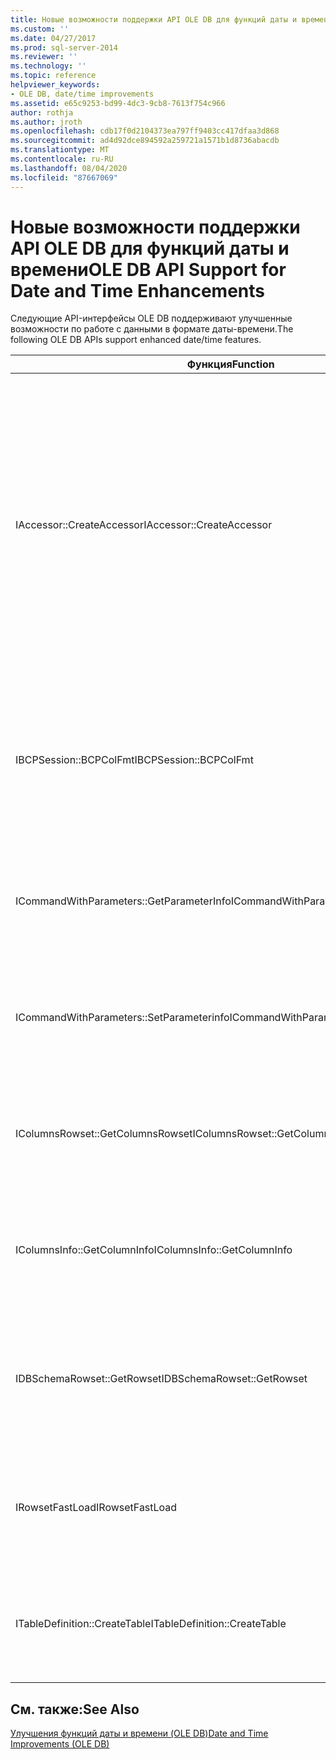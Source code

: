 ```yaml
---
title: Новые возможности поддержки API OLE DB для функций даты и времени | Документы Майкрософт
ms.custom: ''
ms.date: 04/27/2017
ms.prod: sql-server-2014
ms.reviewer: ''
ms.technology: ''
ms.topic: reference
helpviewer_keywords:
- OLE DB, date/time improvements
ms.assetid: e65c9253-bd99-4dc3-9cb8-7613f754c966
author: rothja
ms.author: jroth
ms.openlocfilehash: cdb17f0d2104373ea797ff9403cc417dfaa3d868
ms.sourcegitcommit: ad4d92dce894592a259721a1571b1d8736abacdb
ms.translationtype: MT
ms.contentlocale: ru-RU
ms.lasthandoff: 08/04/2020
ms.locfileid: "87667069"
---
```

# <a name="ole-db-api-support-for-date-and-time-enhancements"></a><span data-ttu-id="79cfb-102">Новые возможности поддержки API OLE DB для функций даты и времени</span><span class="sxs-lookup"><span data-stu-id="79cfb-102">OLE DB API Support for Date and Time Enhancements</span></span>
  <span data-ttu-id="79cfb-103">Следующие API-интерфейсы OLE DB поддерживают улучшенные возможности по работе с данными в формате даты-времени.</span><span class="sxs-lookup"><span data-stu-id="79cfb-103">The following OLE DB APIs support enhanced date/time features.</span></span>  
  
|<span data-ttu-id="79cfb-104">Функция</span><span class="sxs-lookup"><span data-stu-id="79cfb-104">Function</span></span>|<span data-ttu-id="79cfb-105">Описание</span><span class="sxs-lookup"><span data-stu-id="79cfb-105">Description</span></span>|  
|--------------|-----------------|  
|<span data-ttu-id="79cfb-106">IAccessor::CreateAccessor</span><span class="sxs-lookup"><span data-stu-id="79cfb-106">IAccessor::CreateAccessor</span></span>|<span data-ttu-id="79cfb-107">Чтобы позволить приложениям различать значения `datetime`, `datetime2` и `smalldatetime`, в структуру DBBINDING добавляется флаг.</span><span class="sxs-lookup"><span data-stu-id="79cfb-107">A flag is added in the DBBINDING structure to enable applications to discriminate between `datetime`, `datetime2`, and `smalldatetime` values.</span></span> <span data-ttu-id="79cfb-108">Дополнительные сведения см. в статье [Метаданные — параметры и наборы строк](metadata-parameter-and-rowset.md).</span><span class="sxs-lookup"><span data-stu-id="79cfb-108">For more information, see [Parameter and Rowset Metadata](metadata-parameter-and-rowset.md).</span></span>|  
|<span data-ttu-id="79cfb-109">IBCPSession::BCPColFmt</span><span class="sxs-lookup"><span data-stu-id="79cfb-109">IBCPSession::BCPColFmt</span></span>|<span data-ttu-id="79cfb-110">Дополнительные сведения см. в статье [инструкции по расширенному копированию для улучшенных типов даты и времени &#40;OLE DB и ODBC&#41;](../native-client-odbc-date-time/bulk-copy-changes-for-enhanced-date-and-time-types-ole-db-and-odbc.md).</span><span class="sxs-lookup"><span data-stu-id="79cfb-110">For more information, see [Bulk Copy Changes for Enhanced Date and Time Types &#40;OLE DB and ODBC&#41;](../native-client-odbc-date-time/bulk-copy-changes-for-enhanced-date-and-time-types-ole-db-and-odbc.md).</span></span>|  
|<span data-ttu-id="79cfb-111">ICommandWithParameters::GetParameterInfo</span><span class="sxs-lookup"><span data-stu-id="79cfb-111">ICommandWithParameters::GetParameterInfo</span></span>|<span data-ttu-id="79cfb-112">Дополнительные сведения см. в статье [Метаданные — параметры и наборы строк](metadata-parameter-and-rowset.md).</span><span class="sxs-lookup"><span data-stu-id="79cfb-112">For more information, see[Parameter and Rowset Metadata](metadata-parameter-and-rowset.md).</span></span>|  
|<span data-ttu-id="79cfb-113">ICommandWithParameters::SetParameterinfo</span><span class="sxs-lookup"><span data-stu-id="79cfb-113">ICommandWithParameters::SetParameterinfo</span></span>|<span data-ttu-id="79cfb-114">Дополнительные сведения см. в статье [Метаданные — параметры и наборы строк](metadata-parameter-and-rowset.md).</span><span class="sxs-lookup"><span data-stu-id="79cfb-114">For more information, see[Parameter and Rowset Metadata](metadata-parameter-and-rowset.md).</span></span>|  
|<span data-ttu-id="79cfb-115">IColumnsRowset::GetColumnsRowset</span><span class="sxs-lookup"><span data-stu-id="79cfb-115">IColumnsRowset::GetColumnsRowset</span></span>|<span data-ttu-id="79cfb-116">Дополнительные сведения см. в статье [Метаданные — параметры и наборы строк](metadata-parameter-and-rowset.md).</span><span class="sxs-lookup"><span data-stu-id="79cfb-116">For more information, see[Parameter and Rowset Metadata](metadata-parameter-and-rowset.md).</span></span>|  
|<span data-ttu-id="79cfb-117">IColumnsInfo::GetColumnInfo</span><span class="sxs-lookup"><span data-stu-id="79cfb-117">IColumnsInfo::GetColumnInfo</span></span>|<span data-ttu-id="79cfb-118">Дополнительные сведения см. в статье [Метаданные — параметры и наборы строк](metadata-parameter-and-rowset.md).</span><span class="sxs-lookup"><span data-stu-id="79cfb-118">For more information, see[Parameter and Rowset Metadata](metadata-parameter-and-rowset.md).</span></span>|  
|<span data-ttu-id="79cfb-119">IDBSchemaRowset::GetRowset</span><span class="sxs-lookup"><span data-stu-id="79cfb-119">IDBSchemaRowset::GetRowset</span></span>|<span data-ttu-id="79cfb-120">Подробности о затронутых наборах строк схемы см. в статье [Метаданные — наборы строк даты и времени и схемы](../native-client-ole-db-rowsets/rowsets.md).</span><span class="sxs-lookup"><span data-stu-id="79cfb-120">For details of the affected schema rowsets, see[Date and Time and Schema Rowsets](../native-client-ole-db-rowsets/rowsets.md).</span></span>|  
|<span data-ttu-id="79cfb-121">IRowsetFastLoad</span><span class="sxs-lookup"><span data-stu-id="79cfb-121">IRowsetFastLoad</span></span>|<span data-ttu-id="79cfb-122">Данный интерфейс поддерживает новые типы даты-времени, но он остается неизменным.</span><span class="sxs-lookup"><span data-stu-id="79cfb-122">This interface supports the new date/time types, but there is no change to its interface.</span></span>|  
|<span data-ttu-id="79cfb-123">ITableDefinition::CreateTable</span><span class="sxs-lookup"><span data-stu-id="79cfb-123">ITableDefinition::CreateTable</span></span>|<span data-ttu-id="79cfb-124">Подробнее см. статью [Улучшения поддержки типов данных даты и времени OLE DB](data-type-support-for-ole-db-date-and-time-improvements.md).</span><span class="sxs-lookup"><span data-stu-id="79cfb-124">For more information, see [Data Type Support for OLE DB Date and Time Improvements](data-type-support-for-ole-db-date-and-time-improvements.md).</span></span>|  
  
## <a name="see-also"></a><span data-ttu-id="79cfb-125">См. также:</span><span class="sxs-lookup"><span data-stu-id="79cfb-125">See Also</span></span>  
 [<span data-ttu-id="79cfb-126">Улучшения функций даты и времени &#40;OLE DB&#41;</span><span class="sxs-lookup"><span data-stu-id="79cfb-126">Date and Time Improvements &#40;OLE DB&#41;</span></span>](date-and-time-improvements-ole-db.md)  
  
  
